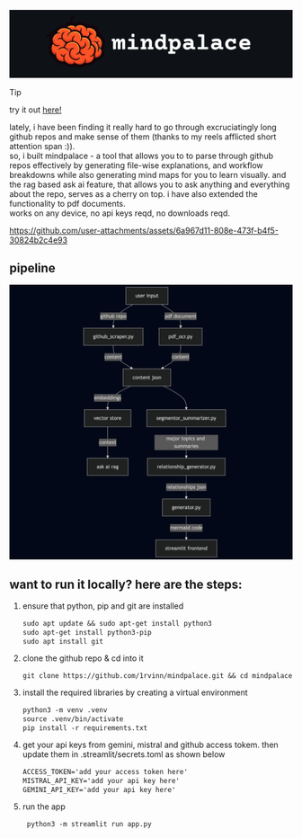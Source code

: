 <p align="center">
  <img src="https://github.com/1rvinn/mindpalace/blob/main/icon.jpg?raw=true" alt="Logo"/>
</p>

> [!TIP]
> try it out [here!](https://mindpalace.streamlit.app)


lately, i have been finding it really hard to go through excruciatingly long github repos and make sense of them (thanks to my reels afflicted short attention span :)). \
so, i built mindpalace - a tool that allows you to to parse through github repos effectively by generating file-wise explanations, and workflow breakdowns while also generating mind maps for you to learn visually. and the rag based ask ai feature, that allows you to ask anything and everything about the repo, serves as a cherry on top. i have also extended the functionality to pdf documents. \
works on any device, no api keys reqd, no downloads reqd.

https://github.com/user-attachments/assets/6a967d11-808e-473f-b4f5-30824b2c4e93

pipeline
-------
![pipeline](https://github.com/1rvinn/mindpalace/blob/main/pipeline_mp.png?raw=true)

want to run it locally? here are the steps:
-------
1. ensure that python, pip and git are installed

       sudo apt update && sudo apt-get install python3
       sudo apt-get install python3-pip
       sudo apt install git
4. clone the github repo & cd into it

       git clone https://github.com/1rvinn/mindpalace.git && cd mindpalace
5. install the required libraries by creating a virtual environment

       python3 -m venv .venv
       source .venv/bin/activate
       pip install -r requirements.txt
7. get your api keys from gemini, mistral and github access tokem. then update them in .streamlit/secrets.toml as shown below

       ACCESS_TOKEN='add your access token here'
       MISTRAL_API_KEY='add your api key here'
       GEMINI_API_KEY='add your api key here'


9. run the app

        python3 -m streamlit run app.py
